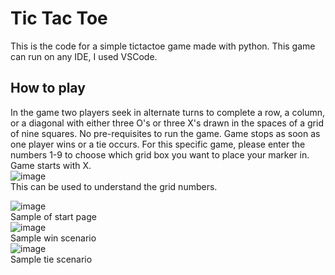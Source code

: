 # Tic Tac Toe
This is the code for a simple tictactoe game made with python. This game can run on any IDE, I used VSCode.

## How to play
In the game two players seek in alternate turns to complete a row, a column, or a diagonal with either three O's or three X's drawn in the spaces of a grid of nine squares. No pre-requisites to run the game. Game stops as soon as one player wins or a tie occurs.
For this specific game, please enter the numbers 1-9 to choose which grid box you want to place your marker in. Game starts with X.  
![image](https://github.com/kuhuu12/tictactoe/assets/86149458/e8c473e2-7873-4d4b-a222-66a2d6e6c436)      
This can be used to understand the grid numbers.


![image](https://github.com/kuhuu12/tictactoe/assets/86149458/0db9f233-7861-4ca3-85ec-dc93816ebfd5)  
Sample of start page  
![image](https://github.com/kuhuu12/tictactoe/assets/86149458/17e9f182-4bf0-4cf5-b55d-2351a707dae1)  
Sample win scenario  
![image](https://github.com/kuhuu12/tictactoe/assets/86149458/52c47d1b-6f2b-4fc3-8ac7-f758f97075bd)  
Sample tie scenario



